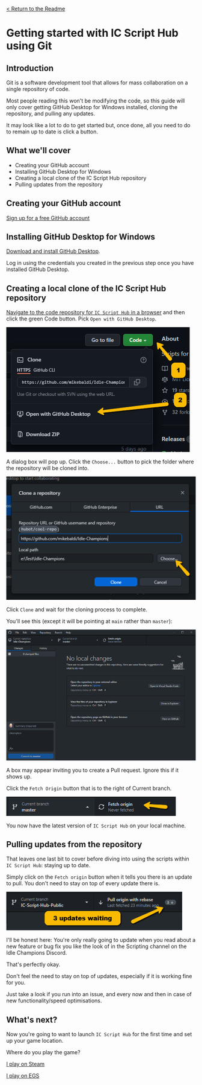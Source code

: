 [< Return to the Readme](../Readme.md)

# Getting started with IC Script Hub using Git
## Introduction

Git is a software development tool that allows for mass collaboration on a single repository of code.

Most people reading this won't be modifying the code, so this guide will only cover getting GitHub Desktop for Windows installed, cloning the repository, and pulling any updates.

It may look like a lot to do to get started but, once done, all you need to do to remain up to date is click a button.

## What we'll cover

* Creating your GitHub account
* Installing GitHub Desktop for Windows
* Creating a local clone of the IC Script Hub repository
* Pulling updates from the repository

## Creating your GitHub account

[Sign up for a free GitHub account](https://github.com/signup)

## Installing GitHub Desktop for Windows

[Download and install GitHub Desktop](https://desktop.github.com/).

Log in using the credentials you created in the previous step once you have installed GitHub Desktop.

## Creating a local clone of the IC Script Hub repository

[Navigate to the code repository for `IC Script Hub` in a browser](https://github.com/mikebaldi/Idle-Champions/tree/main) and then click the green Code button. Pick `Open with GitHub Desktop`.

![Cloning the repository into GitHub Desktop](../docimages/code-and-open-in-github-desktop.png)

A dialog box will pop up. Click the `Choose...` button to pick the folder where the repository will be cloned into.

![Choose your local folder for the repository](../docimages/pick-your-local-folder.png)

Click `Clone` and wait for the cloning process to complete.

You'll see this (except it will be pointing at `main` rather than `master`):

![GitHub Desktop window showing the master branch](../docimages/github-desktop-window.png)

A box may appear inviting you to create a Pull request. Ignore this if it shows up.

Click the `Fetch Origin` button that is to the right of Current branch.

![Fetch origin](../docimages/fetch-origin.png)

You now have the latest version of `IC Script Hub` on your local machine.

## Pulling updates from the repository

That leaves one last bit to cover before diving into using the scripts within `IC Script Hub`: staying up to date.

Simply click on the `Fetch origin` button when it tells you there is an update to pull. You don't need to stay on top of every update there is. 

![Updates waiting](../docimages/updates-waiting.png)

I'll be honest here: You're only really going to update when you read about a new feature or bug fix you like the look of in the Scripting channel on the Idle Champions Discord.

That's perfectly okay. 

Don't feel the need to stay on top of updates, especially if it is working fine for you.

Just take a look if you run into an issue, and every now and then in case of new functionality/speed optimisations.

## What's next?

Now you're going to want to launch `IC Script Hub` for the first time and set up your game location.

Where do you play the game?

[I play on Steam](using-ic-script-hub-with-steam.md) 

[I play on EGS](using-ic-script-hub-with-egs.md)
